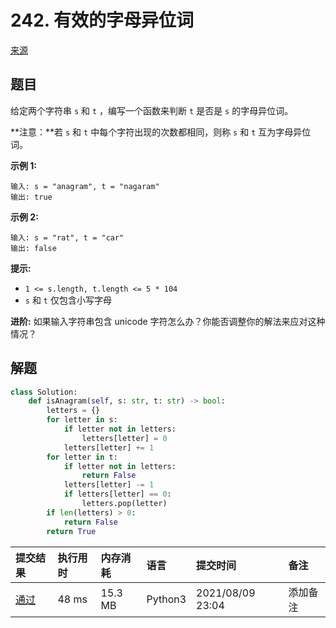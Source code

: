 # 242. 有效的字母异位词

[来源](https://leetcode-cn.com/problems/valid-anagram/)

## 题目

给定两个字符串 `s` 和 `t` ，编写一个函数来判断 `t` 是否是 `s` 的字母异位词。

**注意：**若 `s` 和 `t` 中每个字符出现的次数都相同，则称 `s` 和 `t` 互为字母异位词。

**示例 1:**

```
输入: s = "anagram", t = "nagaram"
输出: true
```

**示例 2:**

```
输入: s = "rat", t = "car"
输出: false
```

 **提示:**

- `1 <= s.length, t.length <= 5 * 104`
- `s` 和 `t` 仅包含小写字母

**进阶:** 如果输入字符串包含 unicode 字符怎么办？你能否调整你的解法来应对这种情况？

## 解题

```python
class Solution:
    def isAnagram(self, s: str, t: str) -> bool:
        letters = {}
        for letter in s:
            if letter not in letters:
                letters[letter] = 0
            letters[letter] += 1
        for letter in t:
            if letter not in letters:
                return False
            letters[letter] -= 1
            if letters[letter] == 0:
                letters.pop(letter)
        if len(letters) > 0:
            return False
        return True
```

| 提交结果                                                     | 执行用时 | 内存消耗 | 语言    | 提交时间         | 备注     |
| :----------------------------------------------------------- | :------- | :------- | :------ | :--------------- | :------- |
| [通过](https://leetcode-cn.com/submissions/detail/205122705/) | 48 ms    | 15.3 MB  | Python3 | 2021/08/09 23:04 | 添加备注 |
